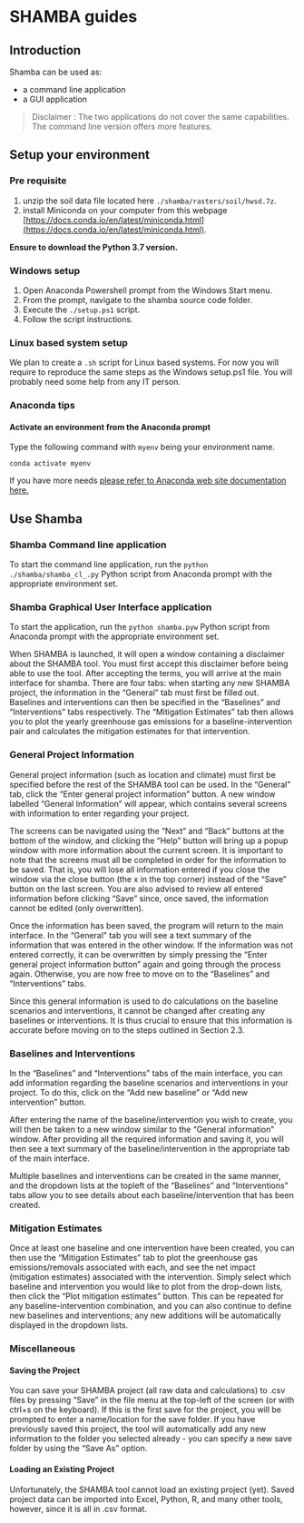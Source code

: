 # SHAMBA guides

## Introduction

Shamba can be used as:

* a command line application
* a GUI application

>Disclaimer : The two applications do not cover the same capabilities. The command line version offers more features.

## Setup your environment

### Pre requisite

1. unzip the soil data file located here `./shamba/rasters/soil/hwsd.7z`.
2. install Miniconda on your computer from this webpage [https://docs.conda.io/en/latest/miniconda.html](https://docs.conda.io/en/latest/miniconda.html).

**Ensure to download the Python 3.7 version.**

### Windows setup

1. Open Anaconda Powershell prompt from the Windows Start menu.
2. From the prompt, navigate to the shamba source code folder.
3. Execute the `./setup.ps1` script.
4. Follow the script instructions.

### Linux based system setup

We plan to create a `.sh` script for Linux based systems. For now you will require to reproduce the same steps as the Windows setup.ps1 file. You will probably need some help from any IT person.

### Anaconda tips

#### Activate an environment from the Anaconda prompt

Type the following command with `myenv` being your environment name.

`conda activate myenv`

If you have more needs [please refer to Anaconda web site documentation here.](https://docs.conda.io/projects/conda/en/latest/user-guide/tasks/manage-environments.html)

## Use Shamba

### Shamba Command line application

To start the command line application, run the `python ./shamba/shamba_cl_.py` Python script from Anaconda prompt with the appropriate environment set.

### Shamba Graphical User Interface application

To start the application, run the `python shamba.pyw` Python script from Anaconda prompt with the appropriate environment set.

When SHAMBA is launched, it will open a window containing a disclaimer about the SHAMBA tool. You must first accept this disclaimer before being able to use the tool. After accepting the terms, you will arrive at the main interface for shamba. There are four tabs: when starting any new SHAMBA project, the information in the “General” tab must first be filled out. Baselines and interventions can then be specified in the “Baselines” and “Interventions” tabs respectively. The “Mitigation Estimates” tab then allows you to plot the yearly greenhouse gas emissions for a baseline-intervention pair and calculates the mitigation estimates for that intervention.

### General Project Information

General project information (such as location and climate) must first be specified before the rest of the SHAMBA tool can be used. In the “General” tab, click the “Enter general project information” button. A new window labelled “General Information” will appear, which contains several screens with information to enter regarding your project.

The screens can be navigated using the “Next” and “Back” buttons at the bottom of the window, and clicking the “Help” button will bring up a pop­up window with more information about the current screen. It is important to note that the screens must all be completed in order for the information to be saved. That is, you will lose all information entered if you close the window via the close button (the x in the top corner) instead of the “Save” button on the last screen. You are also advised to review all entered information before clicking “Save” since, once saved, the information cannot be edited (only overwritten).

Once the information has been saved, the program will return to the main interface. In the “General” tab you will see a text summary of the information that was entered in the other window. If the information was not entered correctly, it can be overwritten by simply pressing the “Enter general project information button” again and going through the process again. Otherwise, you are now free to move on to the “Baselines” and “Interventions” tabs.

Since this general information is used to do calculations on the baseline scenarios and interventions, it cannot be changed after creating any baselines or interventions. It is thus crucial to ensure that this information is accurate before moving on to the steps outlined in Section 2.3.

### Baselines and Interventions

In the “Baselines” and “Interventions” tabs of the main interface, you can add information regarding the baseline scenarios and interventions in your project. To do this, click on the “Add new baseline” or “Add new intervention” button.

After entering the name of the baseline/intervention you wish to create, you will then be taken to a new window similar to the “General information” window. After providing all the required information and saving it, you will then see a text summary of the baseline/intervention in the appropriate tab of the main interface.

Multiple baselines and interventions can be created in the same manner, and the drop­down lists at the top­left of the “Baselines” and “Interventions” tabs allow you to see details about each baseline/intervention that has been created.

### Mitigation Estimates

Once at least one baseline and one intervention have been created, you can then use the “Mitigation Estimates” tab to plot the greenhouse gas emissions/removals associated with each, and see the net impact (mitigation estimates) associated with the intervention. Simply select which baseline and intervention you would like to plot from the drop-down lists, then click the “Plot mitigation estimates” button. This can be repeated for any baseline-intervention combination, and you can also continue to define new baselines and interventions; any new additions will be automatically displayed in the drop­down lists.

### Miscellaneous

#### Saving the Project

You can save your SHAMBA project (all raw data and calculations) to .csv files by pressing “Save” in the file menu at the top-left of the screen (or with ctrl+s on the keyboard). If this is the first save for the project, you will be prompted to enter a name/location for the save folder. If you have previously saved this project, the tool will automatically add any new information to the folder you selected already - you can specify a new save folder by using the “Save As” option.

#### Loading an Existing Project

Unfortunately, the SHAMBA tool cannot load an existing project (yet). Saved project data can be imported into Excel, Python, R, and many other tools, however, since it is all in .csv format.

